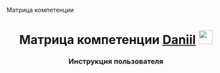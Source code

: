 Матрица компетенции

<h1 align="center">Матрица компетенции <a href="https://daniilshat.ru/" target="_blank">Daniil</a> 
<img src="https://github.com/blackcater/blackcater/raw/main/images/Hi.gif" height="32"/></h1>
<h3 align="center">Инструкция пользователя </h3>
